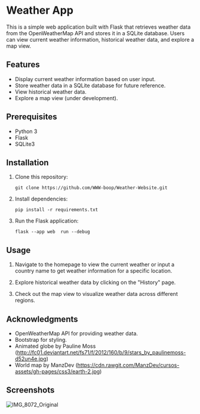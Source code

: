 # Weather App

This is a simple web application built with Flask that retrieves weather data from the OpenWeatherMap API and stores it in a SQLite database. Users can view current weather information, historical weather data, and explore a map view.

## Features

- Display current weather information based on user input.
- Store weather data in a SQLite database for future reference.
- View historical weather data.
- Explore a map view (under development).

## Prerequisites

- Python 3
- Flask
- SQLite3

## Installation

1. Clone this repository:

    ```
    git clone https://github.com/WWW-boop/Weather-Website.git

2. Install dependencies:

    ```
    pip install -r requirements.txt

3. Run the Flask application:

    ```
    flask --app web  run --debug

## Usage

1. Navigate to the homepage to view the current weather or input a country name to get weather information for a specific location.

2. Explore historical weather data by clicking on the "History" page.

3. Check out the map view to visualize weather data across different regions.

## Acknowledgments
- OpenWeatherMap API for providing weather data.
- Bootstrap for styling.
- Animated globe by Pauline Moss (http://fc01.deviantart.net/fs71/f/2012/160/b/9/stars_by_paulinemoss-d52un4e.jpg)
- World map by ManzDev (https://cdn.rawgit.com/ManzDev/cursos-assets/gh-pages/css3/earth-2.jpg)

## Screenshots

![IMG_8072_Original](https://cdn.discordapp.com/attachments/793726585974292491/1206033045036077127/image.png?ex=65da88cc&is=65c813cc&hm=2e843e29c880d662734f0bb3995ce50cdd3bd7eabdc470775ed45edea162e3d5&)


